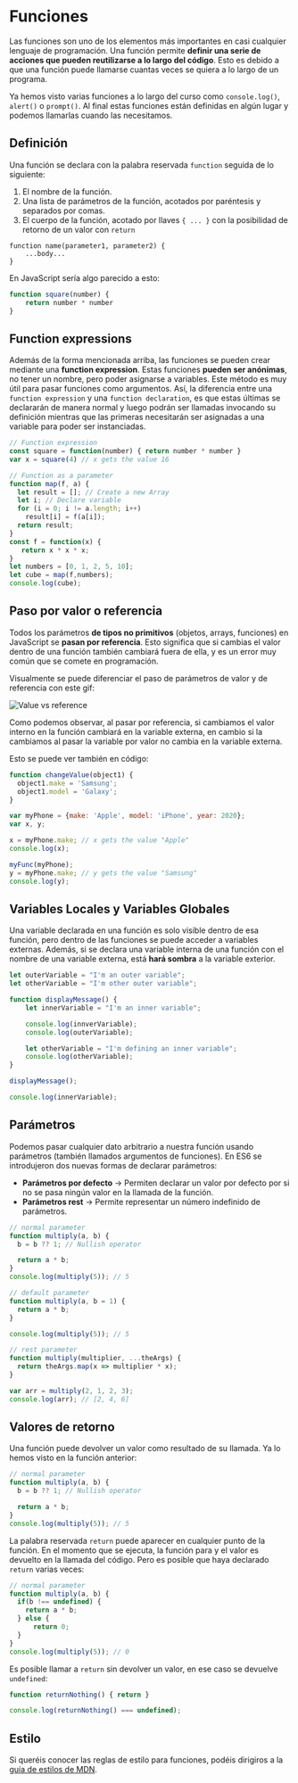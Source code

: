 # Funciones

Las funciones son uno de los elementos más importantes en casi cualquier lenguaje de programación. Una función permite **definir una serie de acciones que pueden reutilizarse a lo largo del código**. Esto es debido a que una función puede llamarse cuantas veces se quiera a lo largo de un programa.

Ya hemos visto varias funciones a lo largo del curso como `console.log()`, `alert()` o `prompt()`. Al final estas funciones están definidas en algún lugar y podemos llamarlas cuando las necesitamos.

## Definición

Una función se declara con la palabra reservada `function` seguida de lo siguiente:

1. El nombre de la función.
2. Una lista de parámetros de la función, acotados por paréntesis y separados por comas.
3. El cuerpo de la función, acotado por llaves `{ ... }` con la posibilidad de retorno de un valor con `return`

```pseudocode
function name(parameter1, parameter2) {
    ...body...
}
```

En JavaScript sería algo parecido a esto:

```javascript
function square(number) {
    return number * number
}
```

## Function expressions

Además de la forma mencionada arriba, las funciones se pueden crear mediante una **function expression**. Estas funciones **pueden ser anónimas**, no tener un nombre, pero poder asignarse a variables. Este método es muy útil para pasar funciones como argumentos. Así, la diferencia entre una `function expression` y una `function declaration`, es que estas últimas se declararán de manera normal y luego podrán ser llamadas invocando su definición mientras que las primeras necesitarán ser  asignadas a una variable para poder ser instanciadas.

```javascript
// Function expression
const square = function(number) { return number * number }
var x = square(4) // x gets the value 16

// Function as a parameter
function map(f, a) {
  let result = []; // Create a new Array
  let i; // Declare variable
  for (i = 0; i != a.length; i++)
    result[i] = f(a[i]);
  return result;
}
const f = function(x) {
   return x * x * x;
}
let numbers = [0, 1, 2, 5, 10];
let cube = map(f,numbers);
console.log(cube);
```

## Paso por valor o referencia

Todos los parámetros **de tipos no primitivos** (objetos, arrays, funciones) en JavaScript se **pasan por referencia**. Esto significa que si cambias el valor dentro de una función también cambiará fuera de ella, y es un error muy común que se comete en programación.

Visualmente se puede diferenciar el paso de parámetros de valor y de referencia con este gif:

![Value vs reference](https://www.mathwarehouse.com/programming/images/pass-by-reference-vs-pass-by-value-animation.gif)

Como podemos observar, al pasar por referencia, si cambiamos el valor interno en la función cambiará en la variable externa, en cambio si la cambiamos al pasar la variable por valor no cambia en la variable externa.

Esto se puede ver también en código:

```javascript
function changeValue(object1) {
  object1.make = 'Samsung';
  object1.model = 'Galaxy';
}

var myPhone = {make: 'Apple', model: 'iPhone', year: 2020};
var x, y;

x = myPhone.make; // x gets the value "Apple"
console.log(x);

myFunc(myPhone);
y = myPhone.make; // y gets the value "Samsung"
console.log(y);
```

## Variables Locales y Variables Globales

Una variable declarada en una función es solo visible dentro de esa función, pero dentro de las funciones se puede acceder a variables externas. Además, si se declara una variable interna de una función con el nombre de una variable externa, está **hará sombra** a la variable exterior.

```javascript
let outerVariable = "I'm an outer variable";
let otherVariable = "I'm other outer variable";

function displayMessage() {
    let innerVariable = "I'm an inner variable";

    console.log(innverVariable);
    console.log(outerVariable);

    let otherVariable = "I'm defining an inner variable";
    console.log(otherVariable);
}

displayMessage();

console.log(innerVariable);
```

## Parámetros

Podemos pasar cualquier dato arbitrario a nuestra función usando parámetros (también llamados argumentos de funciones). En ES6 se introdujeron dos nuevas formas de declarar parámetros:

* **Parámetros por defecto** -> Permiten declarar un valor por defecto por si no se pasa ningún valor en la llamada de la función.
* **Parámetros rest** -> Permite representar un número indefinido de parámetros.

```javascript
// normal parameter
function multiply(a, b) {
  b = b ?? 1; // Nullish operator

  return a * b;
}
console.log(multiply(5)); // 5

// default parameter
function multiply(a, b = 1) {
  return a * b;
}

console.log(multiply(5)); // 5

// rest parameter
function multiply(multiplier, ...theArgs) {
  return theArgs.map(x => multiplier * x);
}

var arr = multiply(2, 1, 2, 3);
console.log(arr); // [2, 4, 6]
```

## Valores de retorno

Una función puede devolver un valor como resultado de su llamada. Ya lo hemos visto en la función anterior:

```javascript
// normal parameter
function multiply(a, b) {
  b = b ?? 1; // Nullish operator

  return a * b;
}
console.log(multiply(5)); // 5
```

La palabra reservada `return` puede aparecer en cualquier punto de la función. En el momento que se ejecuta, la función para y el valor es devuelto en la llamada del código.
Pero es posible que haya declarado `return` varias veces:

```javascript
// normal parameter
function multiply(a, b) {
  if(b !== undefined) {
    return a * b;
  } else {
      return 0;
  }
}
console.log(multiply(5)); // 0
```

Es posible llamar a `return` sin devolver un valor, en ese caso se devuelve `undefined`:

```javascript
function returnNothing() { return }

console.log(returnNothing() === undefined);
```

## Estilo

Si queréis conocer las reglas de estilo para funciones, podéis dirigiros a la [guía de estilos de MDN](https://developer.mozilla.org/en-US/docs/MDN/Guidelines/Code_guidelines/JavaScript#functions_and_objects).
